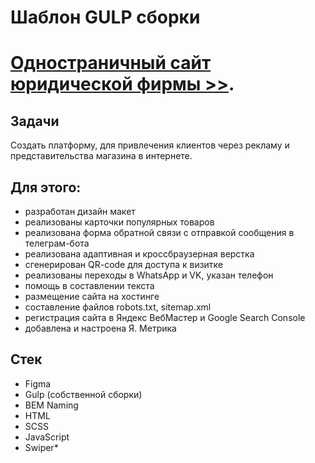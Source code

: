 # Шаблон GULP сборки

# [Одностраничный сайт юридической фирмы >>](https://SITENAME.ru/).

## Задачи
Создать платформу, для привлечения клиентов через рекламу и представительства магазина в интернете.

## Для этого:
* разработан дизайн макет
* реализованы карточки популярных товаров
* реализована форма обратной связи с отправкой сообщения в телеграм-бота
* реализована адаптивная и кроссбраузерная верстка
* сгенерирован QR-code для доступа к визитке
* реализованы переходы в WhatsApp и VK, указан телефон
* помощь в составлении текста
* размещение сайта на хостинге
* составление файлов robots.txt, sitemap.xml
* регистрация сайта в Яндекс ВебМастер и Google Search Console
* добавлена и настроена Я. Метрика

## Стек
* Figma
* Gulp (собственной сборки)
* BEM Naming
* HTML
* SCSS
* JavaScript
* Swiper*